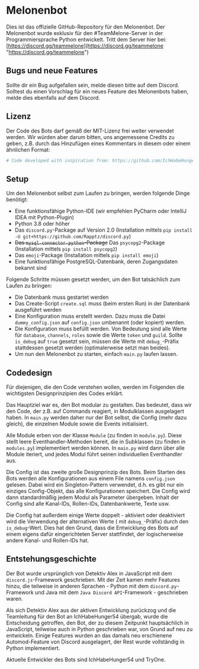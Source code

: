 # Melonenbot

Dies ist das offizielle GitHub-Repository für den Melonenbot. Der Melonenbot wurde exklusiv für den #TeamMelone-Server
in der Programmiersprache Python entwickelt. Tritt dem Server hier bei:
[https://discord.gg/teammelone](https://discord.gg/teammelone "https://discord.gg/teammelone")

## Bugs und neue Features

Sollte dir ein Bug aufgefallen sein, melde diesen bitte auf dem Discord. Solltest du einen Vorschlag für ein neues
Feature des Melonenbots haben, melde dies ebenfalls auf dem Discord.

## Lizenz

Der Code des Bots darf gemäß der MIT-Lizenz frei weiter verwendet werden. Wir würden aber darum bitten, uns angemessene
Credits zu geben, z.B. durch das Hinzufügen eines Kommentars in diesem oder einem ähnlichen Format:

```python
# Code developed with inspiration from: https://github.com/IchHabeHunger54/Melontest/blob/master/main.py
```

## Setup

Um den Melonenbot selbst zum Laufen zu bringen, werden folgende Dinge benötigt:

- Eine funktionsfähige Python-IDE (wir empfehlen PyCharm oder IntelliJ IDEA mit Python-Plugin)
- Python 3.8 oder höher
- Das `discord.py`-Package auf Version 2.0 (Installation
  mittels `pip install -U git+https://github.com/Rapptz/discord.py`)
- ~~Das `mysql-connector-python`-Package~~ Das `psycopg2`-Package (Installation mittels `pip install psycopg2`)
- Das `emoji`-Package (Installation mittels `pip install emoji`)
- Eine funktionsfähige PostgreSQL-Datenbank, deren Zugangsdaten bekannt sind

Folgende Schritte müssen gesetzt werden, um den Bot tatsächlich zum Laufen zu bringen:

- Die Datenbank muss gestartet werden
- Das Create-Script `create.sql` muss (beim ersten Run) in der Datenbank ausgeführt werden
- Eine Konfiguration muss erstellt werden. Dazu muss die Datei `dummy_config.json` auf `config.json` umbenannt (oder
  kopiert) werden.
- Die Konfiguration muss befüllt werden. Von Bedeutung sind alle Werte für `database`, `channels`, `roles` sowie die
  Werte `token` und `guild`. Sollte `is_debug` auf `true` gesetzt sein, müssen die Werte mit `debug_`-Präfix stattdessen
  gesetzt werden (optimalerweise setzt man beides).
- Um nun den Melonenbot zu starten, einfach `main.py` laufen lassen.

## Codedesign

Für diejenigen, die den Code verstehen wollen, werden im Folgenden die wichtigsten Designprinzipien des Codes erklärt.

Das Hauptziel war es, den Bot modular zu gestalten. Das bedeutet, dass wir den Code, der z.B. auf Commands reagiert, in
Modulklassen ausgelagert haben. In `main.py` werden daher nur der Bot selbst, die Config (mehr dazu gleich), die
einzelnen Module sowie die Events initialisiert.

Alle Module erben von der Klasse `Module` (zu finden in `module.py`). Diese stellt leere Eventhandler-Methoden bereit,
die in Subklassen (zu finden in `modules.py`) implementiert werden können. In `main.py` wird dann über alle Module
iteriert, und jedes Modul führt seinen individuellen Eventhandler aus.

Die Config ist das zweite große Designprinzip des Bots. Beim Starten des Bots werden alle Konfigurationen aus einem File
namens `config.json` gelesen. Dabei wird ein Singleton-Pattern verwendet, d.h. es gibt nur ein einziges Config-Objekt,
das alle Konfigurationen speichert. Die Config wird dann standardmäßig jedem Modul als Parameter übergeben. Inhalt der
Config sind alle Kanal-IDs, Rollen-IDs, Datenbankwerte, Texte usw.

Die Config hat außerdem einige Werte doppelt - aktiviert oder deaktiviert wird die Verwendung der alternativen Werte (
mit `debug_`-Präfix) durch den `is_debug`-Wert. Dies hat den Grund, dass die Entwicklung des Bots auf einem eigens dafür
eingerichteten Server stattfindet, der logischerweise andere Kanal- und Rollen-IDs hat.

## Entstehungsgeschichte

Der Bot wurde ursprünglich von Detektiv Alex in JavaScript mit dem `discord.js`-Framework geschrieben. Mit der Zeit
kamen mehr Features hinzu, die teilweise in anderen Sprachen - Python mit dem `discord.py`-Framework und Java mit
dem `Java Discord API`-Framework - geschrieben waren.

Als sich Detektiv Alex aus der aktiven Entwicklung zurückzog und die Teamleitung für den Bot an IchHabeHunger54 übergab,
wurde die Entscheidung getroffen, den Bot, der zu diesem Zeitpunkt hauptsächlich in JavaScript, teilweise auch in Python
geschrieben war, von Grund auf neu zu entwickeln. Einige Features wurden an das damals neu erschienene Automod-Feature
von Discord ausgelagert, der Rest wurde vollständig in Python implementiert.

Aktuelle Entwickler des Bots sind IchHabeHunger54 und TryOne.
